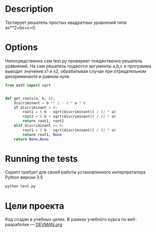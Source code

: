 # Description

Тестирует решатель простых квадратных уравнений типа ax**2+bx+c=0.

# Options

Непосредственно сам test.py проверяет тождественно решатель уравнений. На сам решатель подаются аргументы a,b,c и программа выводит значения х1 и х2, обрабатывая случаи при отрицательном дискриминанте и равном нуле.
```python
from math import sqrt


def get_roots(a, b, c):
    discriminant = b ** 2 - 4 * a * c
    if discriminant > 0:
        root1 = (-b - sqrt(discriminant)) / (2 * a)
        root2 = (-b + sqrt(discriminant)) / (2 * a)
        return root1, root2
    elif discriminant == 0:
        root1 = (-b - sqrt(discriminant)) / (2 * a)
        return root1, None
    return None,None
```

# Running the tests

Скрипт требует для своей работы установленного интерпретатора Python версии 3.5

```python
python test.py
```

# Цели проекта

Код создан в учебных целях. В рамках учебного курса по веб-разработке ― [DEVMAN.org](https://devman.org)
